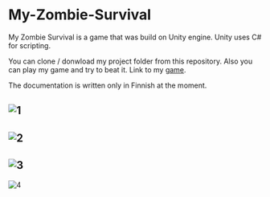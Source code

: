 # My-Zombie-Survival
My Zombie Survival is a game that was build on Unity engine. Unity uses C# for scripting.

You can clone / donwload my project folder from this repository. Also you can play my game and try to beat it. Link to my <a href="https://www.dropbox.com/s/stfgb5c027cqucj/ZombieSurvival.Build.0.01.rar?dl=0">game</a>.

The documentation is written only in Finnish at the moment.

![1](https://user-images.githubusercontent.com/52996898/69822129-45510080-120e-11ea-9fd8-6f40c543d303.PNG)
-
![2](https://user-images.githubusercontent.com/52996898/69823023-6d416380-1210-11ea-9168-7f75e6ff6ca9.PNG)
-
![3](https://user-images.githubusercontent.com/52996898/69823035-729eae00-1210-11ea-9990-67ed32f3d9fa.PNG)
-
![4](https://user-images.githubusercontent.com/52996898/69823049-7e8a7000-1210-11ea-9c17-0d1d9be33b6e.PNG)

